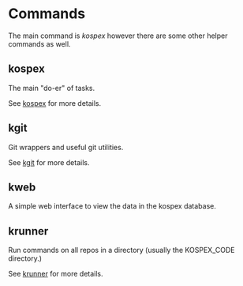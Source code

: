 # Commands

The main command is _kospex_ however there are some other helper commands as well.

## kospex

The main "do-er" of tasks. 

See [kospex](kospex) for more details. 

## kgit

Git wrappers and useful git utilities. 

See [kgit](kgit) for more details. 

## kweb

A simple web interface to view the data in the kospex database. 

## krunner

Run commands on all repos in a directory (usually the KOSPEX_CODE directory.)

See [krunner](krunner) for more details. 

